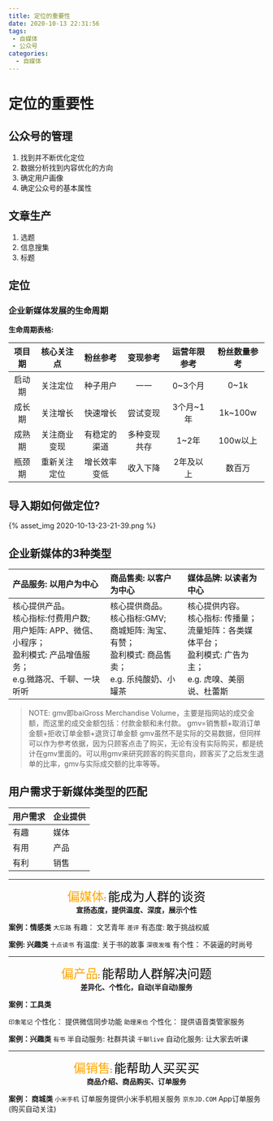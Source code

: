 ```yaml
---
title: 定位的重要性
date: 2020-10-13 22:31:56
tags:
 - 自媒体
 - 公众号
categories:
  - 自媒体
---
```


# 定位的重要性

## 公众号的管理
1. 找到并不断优化定位
2. 数据分析找到内容优化的方向
3. 确定用户画像
4. 确定公众号的基本属性


## 文章生产
1. 选题
2. 信息搜集
3. 标题

## 定位
### 企业新媒体发展的生命周期


**生命周期表格:**

| 项目期 | 核心关注点 | 粉丝参考 | 变现参考 | 运营年限参考 | 粉丝数量参考 |
|:----:|:----:|:----:|:----:|:----:|:----:|
| 启动期 | 关注定位 | 种子用户 | 一一 | 0~3个月 | 0~1k |
| 成长期 | 关注增长 | 快速增长 | 尝试变现 | 3个月~1年 | 1k~100w |
| 成熟期 | 关注商业变现 | 有稳定的渠道 | 多种变现共存 | 1~2年 | 100w以上 | 
| 瓶颈期 | 重新关注定位 | 增长效率变低 | 收入下降 | 2年及以上 | 数百万 |

## 导入期如何做定位?
{% asset_img 2020-10-13-23-21-39.png %}

## 企业新媒体的3种类型

|产品服务: 以用户为中心|商品售卖: 以客户为中心|媒体品牌: 以读者为中心|
|:----|:----|:----|
|核心提供产品。<br>核心指标:付费用户数;<br>用户矩阵: APP、微信、小程序；<br>盈利模式: 产品增值服务；<br>e.g.微路况、千聊、一块听听|核心提供商品。<br>核心指标:GMV;<br>商城矩阵: 淘宝、有赞；<br>盈利模式: 商品售卖；<br>e.g. 乐纯酸奶、小罐茶<br>|核心提供内容。<br>核心指标: 传播量；<br>流量矩阵：各类媒体平台；<br>盈利模式: 广告为主；<br>e.g. 虎嗅、美丽说、杜蕾斯|

> NOTE:
> gmv即baiGross Merchandise Volume，主要是指网站的成交金额，而这里的成交金额包括：付款金额和未付款。
> gmv=销售额+取消订单金额+拒收订单金额+退货订单金额
> gmv虽然不是实际的交易数据，但同样可以作为参考依据，因为只顾客点击了购买，无论有没有实际购买，都是统计在gmv里面的。可以用gmv来研究顾客的购买意向，顾客买了之后发生退单的比率，gmv与实际成交额的比率等等。

## 用户需求于新媒体类型的匹配
|用户需求|企业提供|
|----|----|
|有趣|媒体|
|有用|产品|
|有利|销售|

---- 

<section>
<center>
<font color="orange" size="5">偏媒体</font>: <font color="black" size="5">能成为人群的谈资</font><br>
<strong>宣扬态度，提供温度、深度，展示个性</strong>
</center>
<section>

**案例：情感类**
`大忘路`  有趣： 文艺青年
`差评`  有态度: 敢于挑战权威

**案例: 兴趣类**
`十点读书`  有温度: 关于书的故事
`深夜发嗤`  有个性： 不装逼的时尚号

---- 
<section>
<center>
<font color="orange" size="5">偏产品</font>: <font color="black" size="5">能帮助人群解决问题</font><br>
<strong>差异化、个性化，自动(半自动)服务</strong>
</center>
<section>

**案例：工具类**

`印象笔记` 个性化： 提供微信同步功能
`助理来也` 个性化： 提供语音类管家服务

**案例：兴趣类**
`有书`  半自动服务: 社群共读
`千聊live` 自动化服务: 让大家去听课 

----
<section>
<center>
<font color="orange" size="5">偏销售</font>: <font color="black" size="5">能帮助人买买买</font><br>
<strong>商品介绍、商品购买、订单服务</strong>
</center>
<section>

**案例： 商城类**
`小米手机` 订单服务提供小米手机相关服务
`京东JD.COM` App订单服务(购买自动关注)


